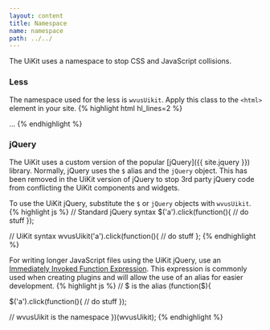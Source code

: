 ```yaml
---
layout: content
title: Namespace
name: namespace
path: ../../
---
```

The UiKit uses a namespace to stop CSS and JavaScript collisions.

### Less
The namespace used for the less is `wvusUikit`.  Apply this class to the `<html>` element in your site.
{% highlight html hl_lines=2 %}
<!DOCTYPE html>
<html class="wvusUikit">
...
{% endhighlight %}

### jQuery

The UiKit uses a custom version of the popular [jQuery]({{ site.jquery }}) library.  Normally, jQuery uses the `$` alias and the `jQuery` object.  This has been removed in the UiKit version of jQuery to stop 3rd party jQuery code from conflicting the UiKit components and widgets.

To use the UiKit jQuery, substitute the `$` or `jQuery` objects with `wvusUikit`.
{% highlight js %}
// Standard jQuery syntax
$('a').click(function(){
  // do stuff
});

// UiKit syntax
wvusUikit('a').click(function(){
  // do stuff
};
{% endhighlight %}

For writing longer JavaScript files using the UiKit jQuery, use an [Immediately Invoked Function Expression](http://learn.jquery.com/javascript-101/functions/#immediately-invoked-function-expression-iife).  This expression is commonly used when creating plugins and will allow the use of an alias for easier development.
{% highlight js %}
// $ is the alias
(function($){

  $('a').click(function(){
    // do stuff
  });

// wvusUikit is the namespace
})(wvusUikit);
{% endhighlight %}
